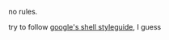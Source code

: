 no rules.

try to follow [google's shell styleguide](https://google.github.io/styleguide/shell.xml), I guess
